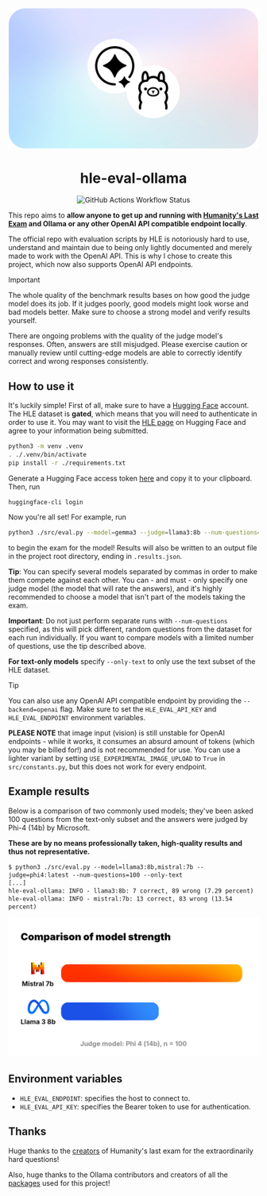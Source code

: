 <p align="center">
    <img src="./images/showcase.webp" alt="Logo of Humanity's Last Exam on a white, circular background.">
</p>

<h1 align="center">hle-eval-ollama</h1>

<p align="center">
    <img alt="GitHub Actions Workflow Status" src="https://img.shields.io/github/actions/workflow/status/mags0ft/hle-eval-ollama/pylint.yml?style=for-the-badge&logo=python&labelColor=%231e1e1e" />
</p>

This repo aims to **allow anyone to get up and running with [Humanity's Last Exam](https://lastexam.ai/) and Ollama or any other OpenAI API compatible endpoint locally**.

The official repo with evaluation scripts by HLE is notoriously hard to use, understand and maintain due to being only lightly documented and merely made to work with the OpenAI API. This is why I chose to create this project, which now also supports OpenAI API endpoints.

> [!IMPORTANT]  
> The whole quality of the benchmark results bases on how good the judge model does its job. If it judges poorly, good models might look worse and bad models better. Make sure to choose a strong model and verify results yourself.
>
> There are ongoing problems with the quality of the judge model's responses. Often, answers are still misjudged. Please exercise caution or manually review until cutting-edge models are able to correctly identify correct and wrong responses consistently.

## How to use it

It's luckily simple! First of all, make sure to have a [Hugging Face](https://huggingface.co/) account. The HLE dataset is **gated**, which means that you will need to authenticate in order to use it. You may want to visit the [HLE page](https://huggingface.co/datasets/cais/hle) on Hugging Face and agree to your information being submitted.

```bash
python3 -m venv .venv
. ./.venv/bin/activate
pip install -r ./requirements.txt
```

Generate a Hugging Face access token [here](https://huggingface.co/settings/tokens) and copy it to your clipboard.
Then, run

```
huggingface-cli login
```

Now you're all set! For example, run

```bash
python3 ./src/eval.py --model=gemma3 --judge=llama3:8b --num-questions=150
```

to begin the exam for the model! Results will also be written to an output file in the project root directory, ending in `.results.json`.

**Tip**: You can specify several models separated by commas in order to make them compete against each other. You can - and must - only specify one judge model (the model that will rate the answers), and it's highly recommended to choose a model that isn't part of the models taking the exam.

**Important**: Do not just perform separate runs with `--num-questions` specified, as this will pick different, random questions from the dataset for each run individually. If you want to compare models with a limited number of questions, use the tip described above.

**For text-only models** specify `--only-text` to only use the text subset of the HLE dataset.

> [!TIP]
> You can also use any OpenAI API compatible endpoint by providing the `--backend=openai` flag. Make sure to set the `HLE_EVAL_API_KEY` and `HLE_EVAL_ENDPOINT` environment variables.
>
> **PLEASE NOTE** that image input (vision) is still unstable for OpenAI endpoints - while it works, it consumes an absurd amount of tokens (which you may be billed for!) and is not recommended for use. You can use a lighter variant by setting `USE_EXPERIMENTAL_IMAGE_UPLOAD` to `True` in `src/constants.py`, but this does not work for every endpoint.

## Example results

Below is a comparison of two commonly used models; they've been asked 100 questions from the text-only subset and the answers were judged by Phi-4 (14b) by Microsoft.

**These are by no means professionally taken, high-quality results and thus not representative.**

```
$ python3 ./src/eval.py --model=llama3:8b,mistral:7b --judge=phi4:latest --num-questions=100 --only-text
[...]
hle-eval-ollama: INFO - llama3:8b: 7 correct, 89 wrong (7.29 percent)
hle-eval-ollama: INFO - mistral:7b: 13 correct, 83 wrong (13.54 percent)
```

<p align="center">
    <img src="./images/comparison.png" width=512 alt="Image comparing these results visually in a bar diagram.">
</p>

## Environment variables

- `HLE_EVAL_ENDPOINT`: specifies the host to connect to.
- `HLE_EVAL_API_KEY`: specifies the Bearer token to use for authentication.

## Thanks

Huge thanks to the [creators](https://github.com/centerforaisafety/hle/blob/main/citation.txt) of Humanity's last exam for the extraordinarily hard questions!

Also, huge thanks to the Ollama contributors and creators of all the [packages](./requirements.txt) used for this project!
